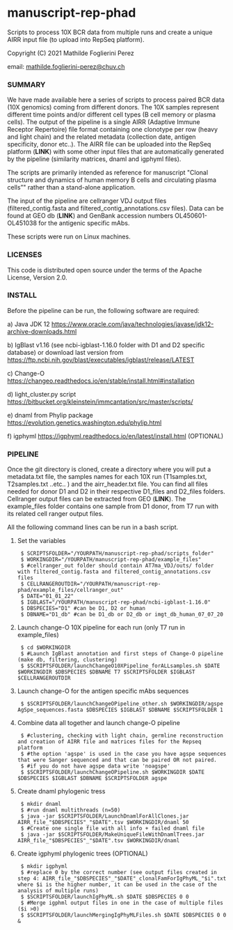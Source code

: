 # manuscript-rep-phad #
Scripts to process 10X BCR data from multiple runs and create a unique AIRR input file (to upload into RepSeq platform).

Copyright (C) 2021  Mathilde Foglierini Perez

email: mathilde.foglierini-perez@chuv.ch

### SUMMARY ###

We have made available here a series of scripts to process paired BCR data (10X genomics) coming from different donors. The 10X samples represent different time points and/or different cell types (B cell memory or plasma cells). The output of the pipeline is a single AIRR (Adaptive Immune Receptor Repertoire) file format containing one clonotype per row (heavy and light chain) and the related metadata (collection date, antigen specificity, donor etc..). 
The AIRR file can be uploaded into the RepSeq platform (**LINK**) with some other input files that are automatically generated by the pipeline (similarity matrices, dnaml and igphyml files). 


The scripts are primarily intended as reference for manuscript "Clonal structure and dynamics of human memory B cells and circulating plasma cells”" rather than a stand-alone application.

The input of the pipeline are cellranger VDJ output files (filtered_contig.fasta and filtered_contig_annotations.csv files).
Data can be found at GEO db (**LINK**) and GenBank accession numbers OL450601-OL451038 for the antigenic specific mAbs.

These scripts were run on Linux machines.


### LICENSES ###

This code is distributed open source under the terms of the Apache License, Version 2.0.


### INSTALL ###

Before the pipeline can be run, the following software are required:

a) Java JDK 12 https://www.oracle.com/java/technologies/javase/jdk12-archive-downloads.html

b) IgBlast v1.16 (see ncbi-igblast-1.16.0 folder with D1 and D2 specific database) or download last version from https://ftp.ncbi.nih.gov/blast/executables/igblast/release/LATEST

c) Change-O https://changeo.readthedocs.io/en/stable/install.html#installation

d) light_cluster.py script https://bitbucket.org/kleinstein/immcantation/src/master/scripts/

e) dnaml from Phylip package https://evolution.genetics.washington.edu/phylip.html

f) igphyml https://igphyml.readthedocs.io/en/latest/install.html (OPTIONAL)


### PIPELINE ###

Once the git directory is cloned, create a directory where you will put a metadata.txt file, the samples names for each 10X run (T1samples.txt, T2samples.txt ..etc.. ) and the airr_header.txt file. You can find all files needed for donor D1 and D2 in their respective D1_files and D2_files folders. Cellranger output files can be extracted from GEO (**LINK**).
The example_files folder contains one sample from D1 donor, from T7 run with its related cell ranger output files.

All the following command lines can be run in a bash script.  
  
  
1. Set the variables

        $ SCRIPTSFOLDER="/YOURPATH/manuscript-rep-phad/scripts_folder"
        $ WORKINGDIR="/YOURPATH/manuscript-rep-phad/example_files"
        $ #cellranger_out folder should contain AT7ma_VDJ/outs/ folder with filtered_contig.fasta and filtered_contig_annotations.csv files
        $ CELLRANGEROUTDIR="/YOURPATH/manuscript-rep-phad/example_files/cellranger_out"
        $ DATE="01_01_22"
        $ IGBLAST="/YOURPATH/manuscript-rep-phad/ncbi-igblast-1.16.0" 
        $ DBSPECIES="D1" #can be D1, D2 or human
        $ DBNAME="D1_db" #can be D1_db or D2_db or imgt_db_human_07_07_20
  
2. Launch change-O 10X pipeline for each run (only T7 run in example_files)

        $ cd $WORKINGDIR  
        $ #Launch IgBlast annotation and first steps of Change-O pipeline (make db, filtering, clustering)
        $ $SCRIPTSFOLDER/launchChangeO10XPipeline_forALLsamples.sh $DATE $WORKINGDIR $DBSPECIES $DBNAME T7 $SCRIPTSFOLDER $IGBLAST $CELLRANGEROUTDIR 
        
3. Launch change-O for the antigen specific mAbs sequences       
        
        $ $SCRIPTSFOLDER/launchChangeOPipeline_other.sh $WORKINGDIR/agspe AgSpe_sequences.fasta $DBSPECIES $IGBLAST $DBNAME $SCRIPTSFOLDER 1 
        
4. Combine data all together and launch change-O pipeline             

        $ #clustering, checking with light chain, germline reconstruction and creation of AIRR file and matrices files for the Repseq platform
        $ #the option 'agspe' is used in the case you have agspe sequences that were Sanger sequenced and that can be paired OR not paired.
        $ #if you do not have agspe data write 'noagspe'
        $ $SCRIPTSFOLDER/launchChangeOPipeline.sh $WORKINGDIR $DATE $DBSPECIES $IGBLAST $DBNAME $SCRIPTSFOLDER agspe 

5. Create dnaml phylogenic tress

        $ mkdir dnaml
        $ #run dnaml multithreads (n=50)
        $ java -jar $SCRIPTSFOLDER/LaunchDnamlForAllClones.jar  AIRR_file_"$DBSPECIES"_"$DATE".tsv $WORKINGDIR/dnaml 50 
        $ #Create one single file with all info + failed dnaml file
        $ java -jar $SCRIPTSFOLDER/MakeUniqueFileWithDnamlTrees.jar AIRR_file_"$DBSPECIES"_"$DATE".tsv $WORKINGDIR/dnaml
        
5. Create igphyml phylogenic trees (OPTIONAL)

        $ mkdir igphyml
        $ #replace 0 by the correct number (see output files created in step 4: AIRR_file_"$DBSPECIES"_"$DATE"_clonalFamForIgPhyML_"$i".txt where $i is the higher number, it can be used in the case of the analysis of multiple runs)
        $ $SCRIPTSFOLDER/launchIgPhyML.sh $DATE $DBSPECIES 0 0 
        $ #Merge igphml output files in one in the case of multiple files ($i >0)
        $ $SCRIPTSFOLDER/launchMergingIgPhyMLFiles.sh $DATE $DBSPECIES 0 0 & 
